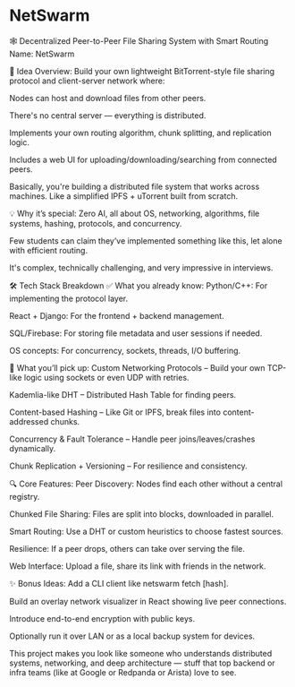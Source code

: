 # NetSwarm
🕸️ Decentralized Peer-to-Peer File Sharing System with Smart Routing
Name: NetSwarm

🚀 Idea Overview:
Build your own lightweight BitTorrent-style file sharing protocol and client-server network where:

Nodes can host and download files from other peers.

There's no central server — everything is distributed.

Implements your own routing algorithm, chunk splitting, and replication logic.

Includes a web UI for uploading/downloading/searching from connected peers.

Basically, you're building a distributed file system that works across machines. Like a simplified IPFS + uTorrent built from scratch.

💡 Why it’s special:
Zero AI, all about OS, networking, algorithms, file systems, hashing, protocols, and concurrency.

Few students can claim they’ve implemented something like this, let alone with efficient routing.

It's complex, technically challenging, and very impressive in interviews.

🛠️ Tech Stack Breakdown
✅ What you already know:
Python/C++: For implementing the protocol layer.

React + Django: For the frontend + backend management.

SQL/Firebase: For storing file metadata and user sessions if needed.

OS concepts: For concurrency, sockets, threads, I/O buffering.

🌱 What you’ll pick up:
Custom Networking Protocols – Build your own TCP-like logic using sockets or even UDP with retries.

Kademlia-like DHT – Distributed Hash Table for finding peers.

Content-based Hashing – Like Git or IPFS, break files into content-addressed chunks.

Concurrency & Fault Tolerance – Handle peer joins/leaves/crashes dynamically.

Chunk Replication + Versioning – For resilience and consistency.

🔍 Core Features:
Peer Discovery: Nodes find each other without a central registry.

Chunked File Sharing: Files are split into blocks, downloaded in parallel.

Smart Routing: Use a DHT or custom heuristics to choose fastest sources.

Resilience: If a peer drops, others can take over serving the file.

Web Interface: Upload a file, share its link with friends in the network.

✨ Bonus Ideas:
Add a CLI client like netswarm fetch [hash].

Build an overlay network visualizer in React showing live peer connections.

Introduce end-to-end encryption with public keys.

Optionally run it over LAN or as a local backup system for devices.

This project makes you look like someone who understands distributed systems, networking, and deep architecture — stuff that top backend or infra teams (like at Google or Redpanda or Arista) love to see.
